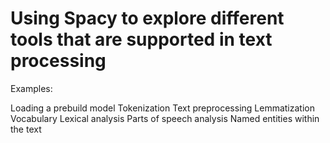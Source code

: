 # Using Spacy to explore different tools that are supported in text processing

Examples:

Loading a prebuild model
Tokenization
Text preprocessing
Lemmatization
Vocabulary
Lexical analysis
Parts of speech analysis
Named entities within the text
